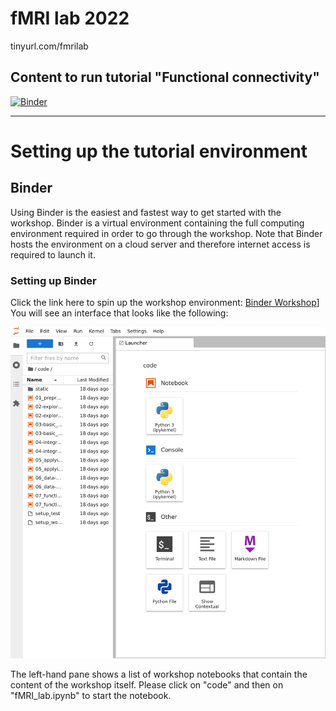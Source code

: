# fMRI lab 2022
tinyurl.com/fmrilab 

## Content to run tutorial "Functional connectivity"
[![Binder](https://mybinder.org/badge_logo.svg)](https://mybinder.org/v2/gh/dr-xenia/fmri_lab/HEAD)

---
# Setting up the tutorial environment

## Binder

Using Binder is the easiest and fastest way to get started with the workshop. Binder is a virtual environment containing the full computing environment required in order to go through the workshop. Note that Binder hosts the environment on a cloud server and therefore internet access is required to launch it.

### Setting up Binder


Click the link here to spin up the workshop environment: [Binder Workshop](https://mybinder.org/v2/gh/dr-xenia/fmri_lab/HEAD)]
You will see an interface that looks like the following:

![JupyterHub](./fig/jupyterhub.png)

The left-hand pane shows a list of workshop notebooks that contain the content of the workshop itself. Please click on "code" and then on "fMRI_lab.ipynb" to start the notebook. 
